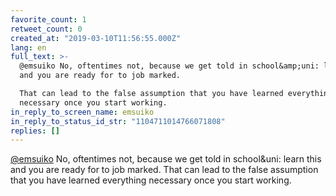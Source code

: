```yaml
---
favorite_count: 1
retweet_count: 0
created_at: "2019-03-10T11:56:55.000Z"
lang: en
full_text: >-
  @emsuiko No, oftentimes not, because we get told in school&amp;uni: learn this
  and you are ready for to job marked. 

  That can lead to the false assumption that you have learned everything
  necessary once you start working.
in_reply_to_screen_name: emsuiko
in_reply_to_status_id_str: "1104711014766071808"
replies: []
---
```


[@emsuiko](https://twitter.com/emsuiko) No, oftentimes not, because we get told
in school&amp;uni: learn this and you are ready for to job marked. That can lead
to the false assumption that you have learned everything necessary once you
start working.
